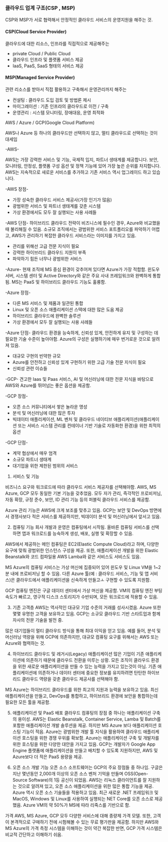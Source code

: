 ### 클라우드 업계 구조(CSP , MSP)
CSP와 MSP가 서로 협력해서 안정적인 클라우드 서비스의 운영지원을 해주는 것.
#### CSP(Cloud Service Provider)
클라우드에 대한 리소스, 인프라를 직접적으로 제공해주는
- private Cloud / Public Cloud
- 클라우드 인프라 및 플랫폼 서비스 제공
- IaaS, PaaS, SaaS 형태의 서비스 제공

#### MSP(Managed Service Provider)
관련 리소스를 받아서 직접 활용하고 구축해서 운영관리까지 해주는
- 컨설팅 : 클라우드 도입 검토 및 방법론 제시
- 마이그레이션 : 기존 인프라의 클라우드로 이전 / 구축
- 운영관리 : 시스템 모니터링, 장애대응, 운영 최적화


AWS / Azure / GCP(Google Cloud Platform)

AWS나 Azure 등 하나의 클라우드만 선택하지 않고, 멀티 클라우드로 선택하는 것이 대세임


-AWS-

AWS는 가장 강력한 서비스 및 기능, 국제적 입지, 파트너 생태계를 제공합니다.
보안, 모니터링, 안정성, 플랫폼 구성 옵션 및 정책 기능에 있어 가장 높은 순위를 차지합니다.
AWS는 지속적으로 새로운 서비스를 추가하고 기존 서비스 역시 업그레이드 하고 있습니다.

-AWS 장점-
- 가장 성숙한 클라우드 서비스 제공사(가장 인기가 많음)
- 광범위한 서비스 및 파트너 생태계를 갖춘 시스템
- 가상 환경에서도 모두 잘 실행되는 사용 사례들

-AWS 단점-
하이브리드 클라우드 전략이 비즈니스에 필수인 경우, Azure와 비교했을 때 불리해질 수 있음.
소규모 조직에서는 광범위한 서비스 포트폴리오를 파악하기 어렵고, AWS가 관리하기 복잡한 클라우드 서비스라는 이미지를 가지고 있음.

- 관리를 위해선 고급 전문 지식이 필요
- 강력한 하이브리드 클라우드 지원이 부족
- 파악하기 힘든 너무나 광범위한 서비스

-Azure-
현재 조직에 MS 중심 환경이 갖추어져 있다면 Azure가 가장 적합함.
윈도우 서버, 시스템 센터 및 Active Directory와 같은 주요 사내 프레임워크와 완벽하게 통합됨.
MS는 PaaS 및 하이브리드 클라우드 기능도 훌륭함.

-Azure 장점-
- 다른 MS 서비스 및 제품과 일관된 통합
- Linux 및 오픈 소스 애플리케이션 스택에 대한 많은 도움 제공
- 하이브리드 클라우드에 완벽한 솔루션
- 가상 환경에서 모두 잘 실행되는 사용 사례들

-Azure 단점-
클라우드 환경을 능숙하게, 신뢰성 있게, 안전하게 유지 및 구성하는 데 필요한 기술 수준이 높아야함.
Azure의 구성은 실행하기에 매우 번거로운 것으로 알려져 있음.

- 대규모 구현의 빈약한 규모
- Azure를 안전하고 신뢰성 있게 구현하기 위한 고급 기술 전문 지식이 필요
- 신뢰성 관련 이슈들

-GCP-
견고한 Iaas 및 Paas 서비스, AI 및 머신러닝에 대한 전문 지식을 바탕으로 AWS와 Azure를 뛰어넘는 좋은 옵션을 제공함.

-GCP 장점-
- 오픈 소스 커뮤니티에서 쌓은 놀라운 명성
- 분석 및 머신러닝에 대한 많은 투자
- 빅데이터 애플리케이션, ML 벤처 및 클라우드 네이티브 애플리케이션(애플리케이션 또는 서비스 시스템 관리를 컨테이너 기반 기술로 자동화한 환경)을 위한 최적의 옵션

-GCP 단점-
- 계약 협상에서 매우 엄격
- 소규모 파트너 생태계
- 대기업을 위한 제한된 범위의 서비스

1. 서비스 및 기능

비즈니스 요구와 워크로드에 따라 클라우드 서비스 제공자를 선택해야함.
AWS, MS Azure, GCP 모두 동일한 기본 기능을 갖추었음.
모두 자가 관리, 즉각적인 프로비저님, 자동 확장, 규정 준수, 보안, ID 관리 기능 등의 퍼블릭 클라우드 서비스를 제공함.

Azure 관리 기능은 AWS에 크게 보조를 맞추고 있음.
GCP는 보안 및 DevOps 방면에서 경쟁사보다 적은 서비스를 제공하지만, 빅데이터 분석 및 머신러닝에서 앞서고 있음.

2. 컴퓨팅 기능
   회사 개발과 운영은 컴퓨팅에서 시작됨. 올바른 컴퓨팅 서비스를 선택하면 앱과 워크로드를 능숙하게 생성, 배포, 실행 및 확장할 수 있음.

AWS에서 제공하는 메인 컴퓨팅은 EC2(Elastic Compute Cloud)라고 하며, 다양한 요구에 맞춰 광범위한 인스턴스 구성을 제공. 또한, 애플리케이션 개발을 위한 Elastic Beanstalk와 코드 컴파일용 AWS Lamba와 같은 서비스도 서비스도 있음.

MS Azure의 컴퓨팅 서비스는 가상 머신에 집중되어 있어 윈도우 및 Linux VM을 1~2분 내에 프로비저닝 할 수 있음. 다른 Azure 툴(예 : 클라우드 서비스, 기능 및 앱 서비스)은 클라우드에서 애플리케이션을 신속하게 만들고ㅗ 구현할 수 있도록 지원함.

GCP 컴퓨팅 엔진은 구글 데이터 센터에서 가상 머신을 제공함. VM의 컴퓨팅 엔진 부팅 속도가 빠르고, 영구적 디스크 스토리지가 수반되며, 모든 워크로드에 적용할 수 있음.

3. 기존 고객층
   AWS는 역사적인 대규모 기업 수준의 거래를 성사시켰음.
   Azure 또한 몇몇 유명한 고객을 보유하고 있음.
   GCP는 소규모 클라우드 기반 스타트업과 함께 자사의 전문 기술을 발전 중.

많은 대기업들이 멀티 클라우드 방식을 통해 최대 이익을 얻고 있음.
예를 들어, 분석 및 머신러닝 역량을 위해 GCP에 의존하지만, 대규모 컴퓨팅 요구를 위해서는 AWS 또는 Azure와 협력하는 것.

4. 하이브리드 클라우드 및 레거시(Legacy) 애플리케이션
   많은 기업이 기존 애플리케이션에 의존하기 때문에 클라우드 전환을 미루는 상황.
   모든 조직이 클라우드 환경을 위한 새로운 애플리케이션을 만들 수 있는 능력을 가지고 있는것이 아님.
   기존 애플리케이션에 의존하거나 데이터 센터에 중요한 정보를 유지하려면 탄탄한 하이브리드 클라우드 역량을 갖춘 클라우드 제공사를 선택해야 함.

MS Azure는 하이브리드 클라우드를 위한 최고의 지원과 능력을 보유하고 있음. 최신 애플리케이션을 만들고, DevOps를 통합하고, 하이브리드 환경에 보안을 통합하는데 필요한 모든 툴을 제공함.

5. 애플리케이션 및 PaaS 배포
   클라우드 컴퓨팅의 장점 중 하나는 애플리케이션 구축의 용이성.
   AWS는 Elastic Beanstalk, Container Service, Lamba 및 Batch를 포함한 애플리케이션 개발 솔루션을 제공. 하지만 MS Azure 보다 애플리케이션 호스팅 기능이 적음. Azure는 광범위한 개발 툴 지식을 활용하여 클라우드 애플리케이션 호스팅을 위한 경쟁 우위를 확보함.
   Azure는 애플리케이션 구축 및 개발자를 위한 호스팅을 위한 다양한 대안을 가지고 있음.
   GCP는 개발자가 Google App Engine 플랫폼에 애플리케이션을 만들고 배치할 수 있도록 지원하지만, AWS 및 Azure보다 더 적은 PaaS 용량을 제공.

6. 오픈 소스 개발 기능
   오픈 소스 소프트웨어는 GCP의 주요 장점들 중 하나임. 구글은 지난 몇년동안 2,000개 이상의 오픈 소스 벤처 기억을 만들며 OSS(Open-Source Software)의 1등 공신이 되었음.
   AWS는 리눅스 클라이언트를 잘 지원하는 것으로 알려져 있고, 오픈 소스 애플리케이션을 위한 많은 통합 기능을 제공.
   Azure 역시 오픈 소스 기술들을 적용하고 있음. 최근 새로운 .NET 프레임워크 및 MacOS, Windows 및 Linux를 사용하여 실행되는 NET Core를 오픈 소스로 제공했음. Azure VM의 약 50%가 MS에 따라 리죽스를 기반으로 함.

가격
AWS, MS Azure, GCP 모두 다양한 서비스에 대해 종량제 가격 모델. 또한, 고객이 본격적으로 구매하기 전에 시험해볼 수 있는 무료 평가판을 제공함. 하지만 AWS와 MS Azure의 가격 측정 시스템을 이해하는 것이 약간 복잡한 반면, GCP 가격 시스템은 비교적 간단하고 이해하기 쉬움.